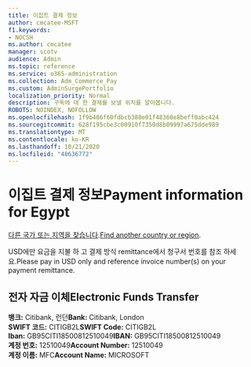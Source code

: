 ```yaml
---
title: 이집트 결제 정보
author: cmcatee-MSFT
f1.keywords:
- NOCSH
ms.author: cmcatee
manager: scotv
audience: Admin
ms.topic: reference
ms.service: o365-administration
ms.collection: Adm_Commerce_Pay
ms.custom: AdminSurgePortfolio
localization_priority: Normal
description: 구독에 대 한 결제를 보낼 위치를 알아봅니다.
ROBOTS: NOINDEX, NOFOLLOW
ms.openlocfilehash: 1f9b486f60fdbcb388e01f48360e8beff0abc424
ms.sourcegitcommit: 628f195cbe3c00910f7350d8b09997a675dde989
ms.translationtype: MT
ms.contentlocale: ko-KR
ms.lasthandoff: 10/21/2020
ms.locfileid: "48636772"
---
```

# <a name="payment-information-for-egypt"></a><span data-ttu-id="30168-103">이집트 결제 정보</span><span class="sxs-lookup"><span data-stu-id="30168-103">Payment information for Egypt</span></span>

<span data-ttu-id="30168-104">[다른 국가 또는 지역을 찾습니다](../billing-and-payments/pay-for-your-subscription.md).</span><span class="sxs-lookup"><span data-stu-id="30168-104">[Find another country or region](../billing-and-payments/pay-for-your-subscription.md).</span></span>

<span data-ttu-id="30168-105">USD에만 요금을 지불 하 고 결제 방식 remittance에서 청구서 번호를 참조 하세요.</span><span class="sxs-lookup"><span data-stu-id="30168-105">Please pay in USD only and reference invoice number(s) on your payment remittance.</span></span>

## <a name="electronic-funds-transfer"></a><span data-ttu-id="30168-106">전자 자금 이체</span><span class="sxs-lookup"><span data-stu-id="30168-106">Electronic Funds Transfer</span></span>

<span data-ttu-id="30168-107">**뱅크:** Citibank, 런던</span><span class="sxs-lookup"><span data-stu-id="30168-107">**Bank:** Citibank, London</span></span>  
<span data-ttu-id="30168-108">**SWIFT 코드:** CITIGB2L</span><span class="sxs-lookup"><span data-stu-id="30168-108">**SWIFT Code:** CITIGB2L</span></span>  
<span data-ttu-id="30168-109">**Iban:** GB95CITI18500812510049</span><span class="sxs-lookup"><span data-stu-id="30168-109">**IBAN:** GB95CITI18500812510049</span></span>  
<span data-ttu-id="30168-110">**계정 번호:** 12510049</span><span class="sxs-lookup"><span data-stu-id="30168-110">**Account Number:** 12510049</span></span>  
<span data-ttu-id="30168-111">**계정 이름:** MFC</span><span class="sxs-lookup"><span data-stu-id="30168-111">**Account Name:** MICROSOFT</span></span>  